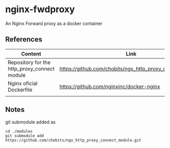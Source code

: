 # nginx-fwdproxy
An Nginx Forward proxy as a docker container





## References



| Content                                      | Link                                                     |
| -------------------------------------------- | -------------------------------------------------------- |
| Repository for the http_proxy_connect module | https://github.com/chobits/ngx_http_proxy_connect_module |
| Nginx oficial Dockerfile                     | https://github.com/nginxinc/docker-nginx                 |
|                                              |                                                          |



## Notes

git submodule added as

```
cd ./modules
git submodule add https://github.com/chobits/ngx_http_proxy_connect_module.git
```



